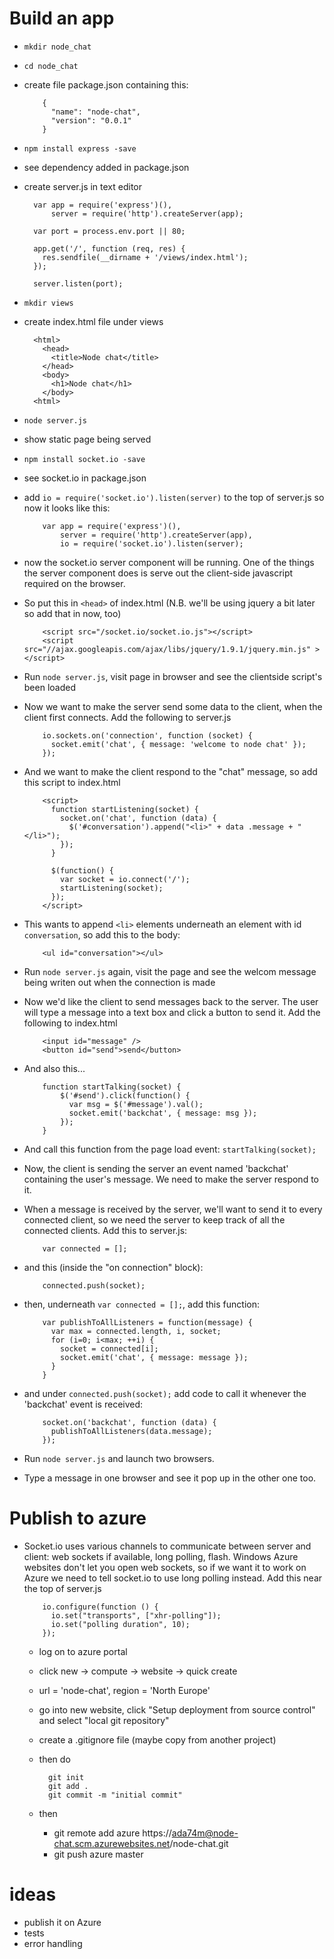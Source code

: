 Build an app
============
* `mkdir node_chat` 
* `cd node_chat` 
* create file package.json containing this:

          {
            "name": "node-chat",
            "version": "0.0.1"
          }

* `npm install express -save`
* see dependency added in package.json
* create server.js in text editor

        var app = require('express')(), 
            server = require('http').createServer(app);

        var port = process.env.port || 80;

        app.get('/', function (req, res) {
          res.sendfile(__dirname + '/views/index.html');
        });

        server.listen(port);

* `mkdir views`
* create index.html file under views
  
        <html>
          <head>
            <title>Node chat</title>
          </head>
          <body>
            <h1>Node chat</h1>
          </body>
        <html>

*  `node server.js`
* show static page being served
* `npm install socket.io -save`
* see socket.io in package.json
* add `io = require('socket.io').listen(server)` to the top of server.js so now it looks like this:

          var app = require('express')(), 
              server = require('http').createServer(app),
              io = require('socket.io').listen(server);

* now the socket.io server component will be running. One of the things the server component does is serve out the client-side javascript required on the browser.
* So put this in `<head>` of index.html (N.B. we'll be using jquery a bit later so add that in now, too)

          <script src="/socket.io/socket.io.js"></script>
          <script src="//ajax.googleapis.com/ajax/libs/jquery/1.9.1/jquery.min.js" ></script>

* Run `node server.js`, visit page in browser and see the clientside script's been loaded
* Now we want to make the server send some data to the client, when the client first connects. Add the following to server.js

          io.sockets.on('connection', function (socket) {
            socket.emit('chat', { message: 'welcome to node chat' });
          });

* And we want to make the client respond to the "chat" message, so add this script to index.html

          <script>
            function startListening(socket) {
              socket.on('chat', function (data) {
                $('#conversation').append("<li>" + data .message + "</li>"); 
              });
            }

            $(function() {
              var socket = io.connect('/');
              startListening(socket);
            });
          </script>

* This wants to append `<li>` elements underneath an element with id `conversation`, so add this to the body:

          <ul id="conversation"></ul>

* Run `node server.js` again, visit the page and see the welcom message being writen out when the connection is made 
* Now we'd like the client to send messages back to the server. The user will type a message into a text box and click a button to send it. Add the following to index.html

          <input id="message" />
          <button id="send">send</button>

* And also this...

          function startTalking(socket) {
              $('#send').click(function() {
                var msg = $('#message').val();
                socket.emit('backchat', { message: msg });
              });
          }

* And call this function from the page load event: `startTalking(socket);`
* Now, the client is sending the server an event named 'backchat' containing the user's message. We need to make the server respond to it.
* When a message is received by the server, we'll want to send it to every connected client, so we need the server to keep track of all the connected clients. Add this to server.js:

          var connected = [];

* and this (inside the "on connection" block):

          connected.push(socket);

* then, underneath `var connected = [];`, add this function:

          var publishToAllListeners = function(message) {
            var max = connected.length, i, socket;
            for (i=0; i<max; ++i) {
              socket = connected[i];
              socket.emit('chat', { message: message });
            }
          }

* and under `connected.push(socket);` add code to call it whenever the 'backchat' event is received:

          socket.on('backchat', function (data) {
            publishToAllListeners(data.message);
          });

* Run `node server.js` and launch two browsers.
* Type a message in one browser and see it pop up in the other one too.


Publish to azure
================

* Socket.io uses various channels to communicate between server and client: web sockets if available, long polling, flash. Windows Azure websites don't let you open web sockets, so if we want it to work on Azure we need to tell socket.io to use long polling instead. Add this near the top of server.js

          io.configure(function () { 
            io.set("transports", ["xhr-polling"]); 
            io.set("polling duration", 10); 
          });

  * log on to azure portal
  * click new -> compute -> website -> quick create
  * url = 'node-chat', region = 'North Europe'
  * go into new website, click "Setup deployment from source control" and select "local git repository"
  * create a .gitignore file (maybe copy from another project)
  * then do 

          git init
          git add .
          git commit -m "initial commit"          

  * then
    * git remote add azure https://ada74m@node-chat.scm.azurewebsites.net/node-chat.git
    * git push azure master 

ideas
=====

* publish it on Azure
* tests
* error handling
